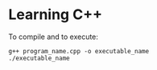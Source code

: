 # Learning C++ 

To compile and to execute:
```
g++ program_name.cpp -o executable_name
./executable_name
